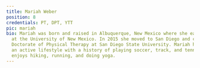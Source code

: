 ```yaml
---
title: Mariah Weber
position: 8
credentials: PT, DPT, YTT
pic: mariah
bio: Mariah was born and raised in Albuquerque, New Mexico where she earned her bachelors
  at the University of New Mexico. In 2015 she moved to San Diego and completed her
  Doctorate of Physical Therapy at San Diego State University. Mariah has always lived
  an active lifestyle with a history of playing soccer, track, and tennis. She now
  enjoys hiking, running, and doing yoga.
---
```


